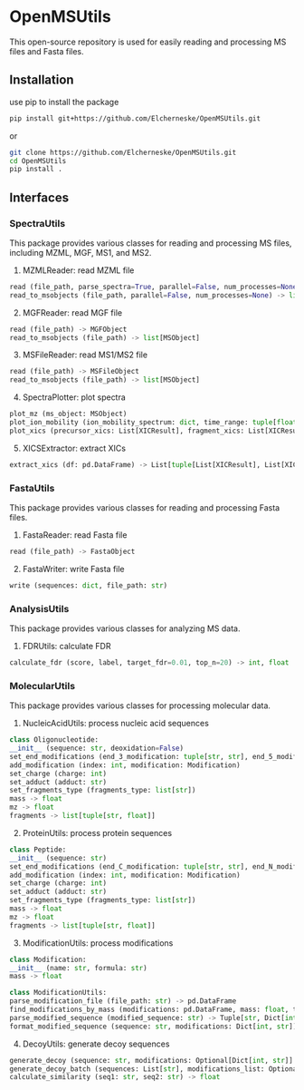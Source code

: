 # OpenMSUtils

This open-source repository is used for easily reading and processing MS files and Fasta files.

## Installation

use pip to install the package

```bash
pip install git+https://github.com/Elcherneske/OpenMSUtils.git
```

or

```bash
git clone https://github.com/Elcherneske/OpenMSUtils.git
cd OpenMSUtils
pip install .
```

## Interfaces

### SpectraUtils

This package provides various classes for reading and processing MS files, including MZML, MGF, MS1, and MS2.

1. MZMLReader: read MZML file

```python
read (file_path, parse_spectra=True, parallel=False, num_processes=None) -> MZMLObject
read_to_msobjects (file_path, parallel=False, num_processes=None) -> list[MSObject]
```

2. MGFReader: read MGF file

```python
read (file_path) -> MGFObject
read_to_msobjects (file_path) -> list[MSObject]
```

3. MSFileReader: read MS1/MS2 file

```python
read (file_path) -> MSFileObject
read_to_msobjects (file_path) -> list[MSObject]
```

4. SpectraPlotter: plot spectra

```python
plot_mz (ms_object: MSObject)
plot_ion_mobility (ion_mobility_spectrum: dict, time_range: tuple[float, float] = None, time_bins: int = 500, mz_range: tuple[float, float] = None, mz_bins: int = 500)
plot_xics (precursor_xics: List[XICResult], fragment_xics: List[XICResult], output_file: Optional[str] = None)
```

5. XICSExtractor: extract XICs

```python
extract_xics (df: pd.DataFrame) -> List[tuple[List[XICResult], List[XICResult]]]
```

### FastaUtils

This package provides various classes for reading and processing Fasta files.

1. FastaReader: read Fasta file

```python
read (file_path) -> FastaObject
```

2. FastaWriter: write Fasta file

```python
write (sequences: dict, file_path: str)
```

### AnalysisUtils

This package provides various classes for analyzing MS data.

1. FDRUtils: calculate FDR

```python
calculate_fdr (score, label, target_fdr=0.01, top_n=20) -> int, float
```

### MolecularUtils

This package provides various classes for processing molecular data.

1. NucleicAcidUtils: process nucleic acid sequences

```python
class Oligonucleotide:
__init__ (sequence: str, deoxidation=False)
set_end_modifications (end_3_modification: tuple[str, str], end_5_modification: tuple[str, str])
add_modification (index: int, modification: Modification)
set_charge (charge: int)
set_adduct (adduct: str)
set_fragments_type (fragments_type: list[str])
mass -> float
mz -> float
fragments -> list[tuple[str, float]]
```

2. ProteinUtils: process protein sequences

```python
class Peptide:
__init__ (sequence: str)
set_end_modifications (end_C_modification: tuple[str, str], end_N_modification: tuple[str, str])
add_modification (index: int, modification: Modification)
set_charge (charge: int)
set_adduct (adduct: str)
set_fragments_type (fragments_type: list[str])
mass -> float
mz -> float
fragments -> list[tuple[str, float]]
```

3. ModificationUtils: process modifications

```python
class Modification:
__init__ (name: str, formula: str)
mass -> float

class ModificationUtils:
parse_modification_file (file_path: str) -> pd.DataFrame
find_modifications_by_mass (modifications: pd.DataFrame, mass: float, tolerance: float = 0.0001) -> List[Modification]
parse_modified_sequence (modified_sequence: str) -> Tuple[str, Dict[int, str]]
format_modified_sequence (sequence: str, modifications: Dict[int, str]) -> str
```

4. DecoyUtils: generate decoy sequences

```python
generate_decoy (sequence: str, modifications: Optional[Dict[int, str]] = None) -> Tuple[str, Dict[int, str]]
generate_decoy_batch (sequences: List[str], modifications_list: Optional[List[Dict[int, str]]] = None) -> List[Tuple[str, Dict[int, str]]]
calculate_similarity (seq1: str, seq2: str) -> float
```





